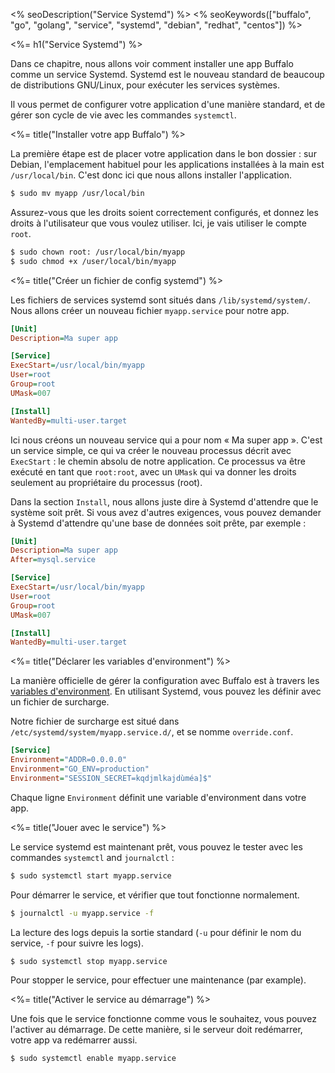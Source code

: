 <% seoDescription("Service Systemd") %>
<% seoKeywords(["buffalo", "go", "golang", "service", "systemd", "debian", "redhat", "centos"]) %>

<%= h1("Service Systemd") %>

Dans ce chapitre, nous allons voir comment installer une app Buffalo comme un service Systemd. Systemd est le nouveau standard de beaucoup de distributions GNU/Linux, pour exécuter les services systèmes.

Il vous permet de configurer votre application d'une manière standard, et de gérer son cycle de vie avec les commandes `systemctl`.

<%= title("Installer votre app Buffalo") %>

La première étape est de placer votre application dans le bon dossier&nbsp;: sur Debian, l'emplacement habituel pour les applications installées à la main est `/usr/local/bin`. C'est donc ici que nous allons installer l'application.

```bash
$ sudo mv myapp /usr/local/bin
```

Assurez-vous que les droits soient correctement configurés, et donnez les droits à l'utilisateur que vous voulez utiliser. Ici, je vais utiliser le compte `root`.

```bash
$ sudo chown root: /usr/local/bin/myapp
$ sudo chmod +x /user/local/bin/myapp
```

<%= title("Créer un fichier de config systemd") %>

Les fichiers de services systemd sont situés dans `/lib/systemd/system/`. Nous allons créer un nouveau fichier `myapp.service` pour notre app.

```ini
[Unit]
Description=Ma super app

[Service]
ExecStart=/usr/local/bin/myapp
User=root
Group=root
UMask=007

[Install]
WantedBy=multi-user.target
```

Ici nous créons un nouveau service qui a pour nom «&nbsp;Ma super app&nbsp;». C'est un service simple, ce qui va créer le nouveau processus décrit avec `ExecStart`&nbsp;: le chemin absolu de notre application. Ce processus va être exécuté en tant que `root:root`, avec un `UMask` qui va donner les droits seulement au propriétaire du processus (root).

Dans la section `Install`, nous allons juste dire à Systemd d'attendre que le système soit prêt. Si vous avez d'autres exigences, vous pouvez demander à Systemd d'attendre qu'une base de données soit prête, par exemple&nbsp;:

```ini
[Unit]
Description=Ma super app
After=mysql.service

[Service]
ExecStart=/usr/local/bin/myapp
User=root
Group=root
UMask=007

[Install]
WantedBy=multi-user.target
```

<%= title("Déclarer les variables d'environment") %>

La manière officielle de gérer la configuration avec Buffalo est à travers les [variables d'environment](/fr/docs/config-vars). En utilisant Systemd, vous pouvez les définir avec un fichier de surcharge.

Notre fichier de surcharge est situé dans  `/etc/systemd/system/myapp.service.d/`, et se nomme `override.conf`.

```ini
[Service]
Environment="ADDR=0.0.0.0"
Environment="GO_ENV=production"
Environment="SESSION_SECRET=kqdjmlkajdùméa]$"
```

Chaque ligne `Environment` définit une variable d'environment dans votre app.

<%= title("Jouer avec le service") %>

Le service systemd est maintenant prêt, vous pouvez le tester avec les commandes `systemctl` and `journalctl`&nbsp;:

```bash
$ sudo systemctl start myapp.service
```

Pour démarrer le service, et vérifier que tout fonctionne normalement.

```bash
$ journalctl -u myapp.service -f
```

La lecture des logs depuis la sortie standard (`-u` pour définir le nom du service, `-f` pour suivre les logs).

```bash
$ sudo systemctl stop myapp.service
```

Pour stopper le service, pour effectuer une maintenance (par example).

<%= title("Activer le service au démarrage") %>

Une fois que le service fonctionne comme vous le souhaitez, vous pouvez l'activer au démarrage. De cette manière, si le serveur doit redémarrer, votre app va redémarrer aussi.

```bash
$ sudo systemctl enable myapp.service
```
